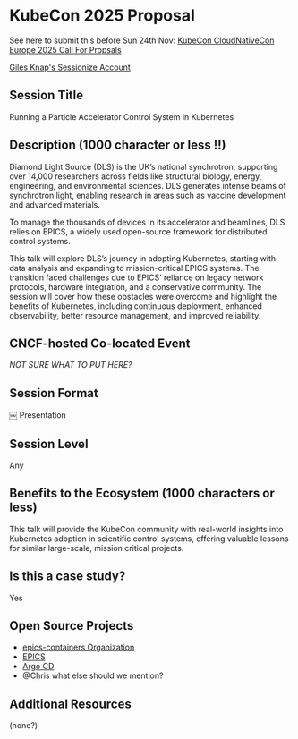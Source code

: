 # KubeCon 2025 Proposal

See here to submit this before Sun 24th Nov: [KubeCon CloudNativeCon Europe 2025 Call For Propsals](https://events.linuxfoundation.org/kubecon-cloudnativecon-europe/program/cfp/)

[Giles Knap's Sessionize Account](https://sessionize.com/gilesknap/)

## Session Title

Running a Particle Accelerator Control System in Kubernetes

## Description (1000 character or less !!)

Diamond Light Source (DLS) is the UK’s national synchrotron, supporting over 14,000 researchers across fields like structural biology, energy, engineering, and environmental sciences. DLS generates intense beams of synchrotron light, enabling research in areas such as vaccine development and advanced materials.

To manage the thousands of devices in its accelerator and beamlines, DLS relies on EPICS, a widely used open-source framework for distributed control systems.

This talk will explore DLS’s journey in adopting Kubernetes, starting with data analysis and expanding to mission-critical EPICS systems. The transition faced challenges due to EPICS’ reliance on legacy network protocols, hardware integration, and a conservative community. The session will cover how these obstacles were overcome and highlight the benefits of Kubernetes, including continuous deployment, enhanced observability, better resource management, and improved reliability.

## CNCF-hosted Co-located Event

*NOT SURE WHAT TO PUT HERE?*

## Session Format
￼
Presentation

## Session Level

Any

## Benefits to the Ecosystem (1000 characters or less)

This talk will provide the KubeCon community with real-world insights into Kubernetes adoption in scientific control systems, offering valuable lessons for similar large-scale, mission critical projects.

## Is this a case study?

Yes

## Open Source Projects

- [epics-containers Organization](https://github.com/epics-containers)
- [EPICS](https://epics-controls.org/)
- [Argo CD](https://argoproj.github.io/argo-cd/)
- @Chris what else should we mention?

## Additional Resources

(none?)

